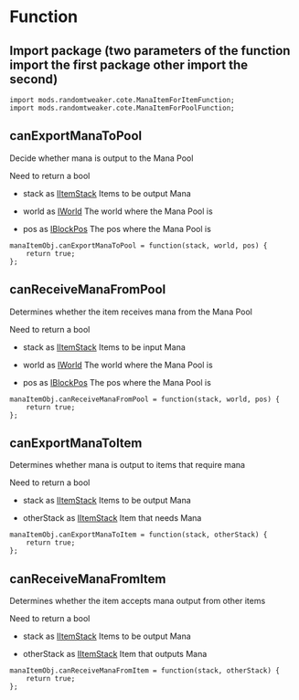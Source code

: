 # Function

## Import package (two parameters of the function import the first package other import the second)

```zenscript
import mods.randomtweaker.cote.ManaItemForItemFunction;
import mods.randomtweaker.cote.ManaItemForPoolFunction;
```

## canExportManaToPool

Decide whether mana is output to the Mana Pool

Need to return a bool

* stack as [IItemStack](https://docs.blamejared.com/1.12/en/Vanilla/Items/IItemStack/) Items to be output Mana

* world as [IWorld](https://docs.blamejared.com/1.12/en/Vanilla/World/IWorld/) The world where the Mana Pool is

* pos as [IBlockPos](https://docs.blamejared.com/1.12/en/Vanilla/World/IBlockPos/) The pos where the Mana Pool is

```zenscript
manaItemObj.canExportManaToPool = function(stack, world, pos) {
    return true;
};
```

## canReceiveManaFromPool

Determines whether the item receives mana from the Mana Pool

Need to return a bool

* stack as [IItemStack](https://docs.blamejared.com/1.12/en/Vanilla/Items/IItemStack/) Items to be input Mana

* world as [IWorld](https://docs.blamejared.com/1.12/en/Vanilla/World/IWorld/) The world where the Mana Pool is

* pos as [IBlockPos](https://docs.blamejared.com/1.12/en/Vanilla/World/IBlockPos/) The pos where the Mana Pool is

```zenscript
manaItemObj.canReceiveManaFromPool = function(stack, world, pos) {
    return true;
};
```

## canExportManaToItem

Determines whether mana is output to items that require mana

Need to return a bool

* stack as [IItemStack](https://docs.blamejared.com/1.12/en/Vanilla/Items/IItemStack/) Items to be output Mana

* otherStack as [IItemStack](https://docs.blamejared.com/1.12/en/Vanilla/Items/IItemStack/) Item that needs Mana

```zenscript
manaItemObj.canExportManaToItem = function(stack, otherStack) {
    return true;
};
```

## canReceiveManaFromItem

Determines whether the item accepts mana output from other items

Need to return a bool

* stack as [IItemStack](https://docs.blamejared.com/1.12/en/Vanilla/Items/IItemStack/) Items to be output Mana 

* otherStack as [IItemStack](https://docs.blamejared.com/1.12/en/Vanilla/Items/IItemStack/) Item that outputs Mana

```zenscript
manaItemObj.canReceiveManaFromItem = function(stack, otherStack) {
    return true;
};
```
